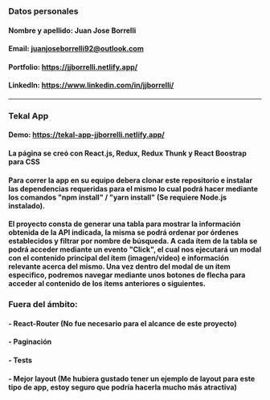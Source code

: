 ### Datos personales

#### Nombre y apellido: Juan Jose Borrelli

#### Email: juanjoseborrelli92@outlook.com

#### Portfolio: https://jjborrelli.netlify.app/

#### LinkedIn: https://www.linkedin.com/in/jjborrelli/

---

### Tekal App

#### Demo: https://tekal-app-jjborrelli.netlify.app/

#### La página se creó con React.js, Redux, Redux Thunk y React Boostrap para CSS

#### Para correr la app en su equipo debera clonar este repositorio e instalar las dependencias requeridas para el mismo lo cual podrá hacer mediante los comandos "npm install" / "yarn install" (Se requiere Node.js instalado).

#### El proyecto consta de generar una tabla para mostrar la información obtenida de la API indicada, la misma se podrá ordenar por órdenes establecidos y filtrar por nombre de búsqueda. A cada ítem de la tabla se podrá acceder mediante un evento "Click", el cual nos ejecutará un modal con el contenido principal del ítem (imagen/video) e información relevante acerca del mismo. Una vez dentro del modal de un ítem especifico, podremos navegar mediante unos botones de flecha para acceder al contenido de los ítems anteriores o siguientes.

### Fuera del ámbito:
#### - React-Router (No fue necesario para el alcance de este proyecto)
#### - Paginación
#### - Tests
#### - Mejor layout (Me hubiera gustado tener un ejemplo de layout para este tipo de app, estoy seguro que podría hacerla mucho más atractiva)
